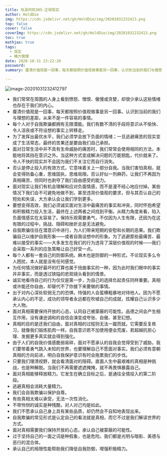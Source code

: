 ```yaml
---
title: 吼呆时刻305-正视现实
author: HoldDie
img: https://cdn.jsdelivr.net/gh/HoldDie/img/20201031232413.png
top: false
cover: false
coverImg: https://cdn.jsdelivr.net/gh/HoldDie/img/20201031232413.png
toc: true
mathjax: true
tags:
  - 现实
  - 精力管理
date: 2020-10-31 23:22:20
password:
summary: 厘清价值观是一回事，每天都按照价值观做事是另一回事，认识到当前的我们与理想的差距，从来不是一件容易的事情。

---
```


![image-20201031232412797](https://cdn.jsdelivr.net/gh/HoldDie/img/20201031232413.png)



- 我们常常在周围的人身上看到愤怒、憎恨、傲慢或贪婪，却很少承认这些情绪也存在于我们的内心。
- 厘清价值观是一回事，每天都按照价值观做事是另一回事。认识到当前的我们与理想的差距，从来不是一件容易的事情。
- 每个人对于自我欺骗都拥有无限潜能。我们有数不清的手段将意识从不愉快、令人沮丧或不符设想的事实上转移走。
- 为了发挥出最优水平，我们必须学会放下负面的情绪；一旦逃避痛苦的现实变成了生活常态，最终的苦果还是要由我们自己承担。
- 面对日常生活中并不具有生命威胁的痛苦时，我们常常会使用相同的方法，本能地将其挡在意识之外。当这种方式变成解决问题的万能钥匙，代价就来了。令人不快的现实并不会因为我们不关注它而自行消失。
- 否认是停止投入的有效方式，它意味着关上一部分自我。当我们害怕真相，就会变得防备心重，思维固执，思维局限。否认好似一剂麻药，让我们不再因为真相痛苦，但同时也剥夺了我们自由感受的能力。
- 面对现实让我们有机会理解和应对负面情感，而不是漫不经心地应付掉。某些情况下我们会不可避免地做不到，甚至违背价值观的要求，但与其否认自己的短处和失误，大方承认会让我们学到更多。
- 要想变得高效，我们必须诚实面对生活中最痛苦的事实和冲突，同时怀抱希望和积极精力投入生活，最终在上述两者之间找到平衡。从精力角度来看，陷入负面情感实在太容易了。保持乐观需要勇气，不仅因为人生有限，还因为在这有限的过程中，挑战、阻碍和挫折总是无法避免。
- 自我欺骗往往在潜意识中进行，为人们带来短期的安慰和长期的恶果。我们欺骗自己以维护自我形象——或者自我设想中的形象。为了逃避那些最痛苦、最难以接受的事实——大多发生在我们的行为违背了深层价值观的时候——我们会采取一系列的应急策略让自己好受一点。
- 每个人都有一套自己的防御系统。麻木也是防御的一种形式，不论现实多么令人困扰，本人就是没有任何感觉。
- 为任何情况做好最坏的打算也属于扭曲事实的一种，因为此时我们眼中的事实并非事实，而是透过狭隘的悲观镜头看到的情景。
- 诚实地看待自己的行为仅仅是第一步，为自己的选择负起责任同样重要。真相或许能还你自由，却替代不了你接下来要做的事情。
- 出于对内心深处软弱无力的恐惧，恃强的人会蛮横粗暴地对待他人。因为不愿承认内心的不足，成功的领导者永远都在吹嘘自己的成就，炫耀自己认识多少大人物。
- 面对真相需要保持开放的心态，认同自己被蒙蔽的可能性。品德之间会产生相互作用，没有谦逊调和的自信会演变成夸张、自傲、甚至幻想。
- 真相的目的是还我们自由，面对真相的过程则无法一蹴而就。它需要反复练习，就像我们锻炼肌肉一样。自我意识若不加使用便会荒废，若超越抗拒心理、发掘更多真实就会得到强化。
- 由于人们的自我价值感脆弱易碎，面对不愿承认的自我会觉得受到了威胁。我们要带着勇气跳入未知的世界，也要理解自己不愿面对事实。我们必须有意朝真相的方向前进，明白自我保护意识有时会拖累我们的步伐。
- 只要我们理清视野，就会看清面对的阻碍。直面人生中最艰难的真相是种挑战，也是种解脱。当我们不再需要遮遮掩掩，就不再畏惧暴露自己。
- 面对真相能够释放精力。它发生在确立目标之后，是通往全情投入的第二阶段。
- 逃避真相会消耗大量精力。
- 我们会自我欺骗以保护自尊。
- 有些真相太难以承受，无法一次性消化。
- 不带怜悯的诚实是种残酷，对人对己均是如此。
- 我们不愿承认自己身上具有某些品质，却仍然会不自知地表现出来。
- 自我欺骗的常见形式是认定自己的看法就是真相，而它不过是我们解读世界的方式。
- 面对真相需要我们保持开放的心态，承认自己被蒙蔽的可能性。
- 过于坚持自己的一面之词是种假象，也是危险。我们都是光明与暗影、美德与恶行的混合体。
- 承认自己的局限性能帮助我们降低自我防御，增强积极精力。